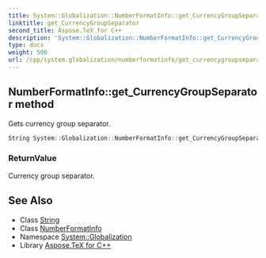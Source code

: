 ```yaml
---
title: System::Globalization::NumberFormatInfo::get_CurrencyGroupSeparator method
linktitle: get_CurrencyGroupSeparator
second_title: Aspose.TeX for C++
description: 'System::Globalization::NumberFormatInfo::get_CurrencyGroupSeparator method. Gets currency group separator in C++.'
type: docs
weight: 500
url: /cpp/system.globalization/numberformatinfo/get_currencygroupseparator/
---
```

## NumberFormatInfo::get_CurrencyGroupSeparator method


Gets currency group separator.

```cpp
String System::Globalization::NumberFormatInfo::get_CurrencyGroupSeparator() const
```


### ReturnValue

Currency group separator.

## See Also

* Class [String](../../../system/string/)
* Class [NumberFormatInfo](../)
* Namespace [System::Globalization](../../)
* Library [Aspose.TeX for C++](../../../)
